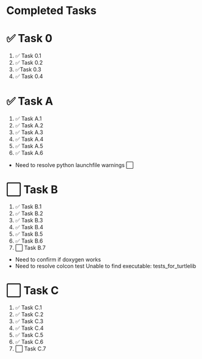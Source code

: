# Completed Tasks

# ✅ Task 0
1. ✅ Task 0.1
1. ✅ Task 0.2
1. ✅Task 0.3
1. ✅ Task 0.4

# ✅ Task A
1. ✅ Task A.1
2. ✅ Task A.2
3. ✅ Task A.3
3. ✅ Task A.4
3. ✅ Task A.5
3. ✅ Task A.6
- Need to resolve python launchfile warnings ⬜

# ⬜ Task B
1. ✅ Task B.1
1. ✅ Task B.2
1. ✅ Task B.3
1. ✅ Task B.4
1. ✅ Task B.5
1. ✅ Task B.6
1. ⬜ Task B.7
- Need to confirm if doxygen works
- Need to resolve colcon test Unable to find executable: tests_for_turtlelib

# ⬜ Task C 
1. ✅ Task C.1
1. ✅ Task C.2
1. ✅ Task C.3
1. ✅ Task C.4
1. ✅ Task C.5
1. ✅ Task C.6
1. ⬜ Task C.7

